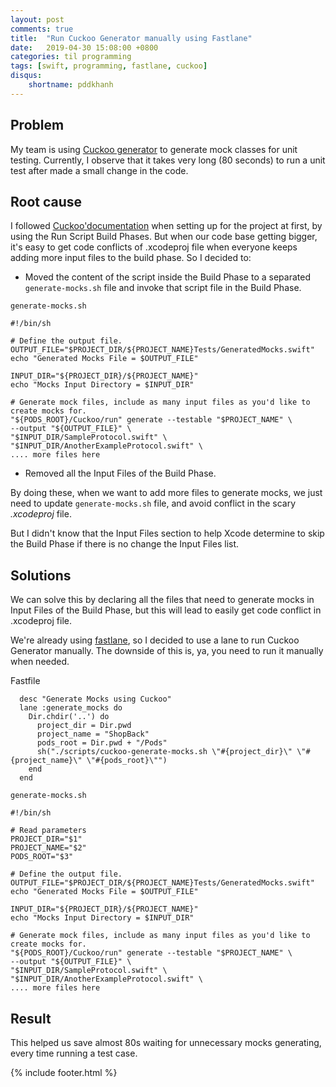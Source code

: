 ```yaml
---
layout: post
comments: true
title:  "Run Cuckoo Generator manually using Fastlane"
date:   2019-04-30 15:08:00 +0800
categories: til programming
tags: [swift, programming, fastlane, cuckoo]
disqus:
    shortname: pddkhanh
---
```

## Problem
My team is using [Cuckoo generator](https://github.com/Brightify/Cuckoo) to generate mock classes for unit testing. Currently, I observe that it takes very long (80 seconds) to run a unit test after made a small change in the code.

## Root cause
I followed [Cuckoo'documentation](https://github.com/Brightify/Cuckoo#1-installation) when setting up for the project at first, by using the Run Script Build Phases. But when our code base getting bigger, it's easy to get code conflicts of .xcodeproj file when everyone keeps adding more input files to the build phase. So I decided to:
- Moved the content of the script inside the Build Phase to a separated `generate-mocks.sh` file and invoke that script file in the Build Phase. 

`generate-mocks.sh`
```
#!/bin/sh

# Define the output file. 
OUTPUT_FILE="$PROJECT_DIR/${PROJECT_NAME}Tests/GeneratedMocks.swift"
echo "Generated Mocks File = $OUTPUT_FILE"

INPUT_DIR="${PROJECT_DIR}/${PROJECT_NAME}"
echo "Mocks Input Directory = $INPUT_DIR"

# Generate mock files, include as many input files as you'd like to create mocks for.
"${PODS_ROOT}/Cuckoo/run" generate --testable "$PROJECT_NAME" \
--output "${OUTPUT_FILE}" \
"$INPUT_DIR/SampleProtocol.swift" \
"$INPUT_DIR/AnotherExampleProtocol.swift" \
.... more files here
```

- Removed all the Input Files of the Build Phase. 
  
By doing these, when we want to add more files to generate mocks, we just need to update `generate-mocks.sh` file, and avoid conflict in the scary *.xcodeproj* file.

But I didn't know that the Input Files section to help Xcode determine to skip the Build Phase if there is no change the Input Files list.

## Solutions
We can solve this by declaring all the files that need to generate mocks in Input Files of the Build Phase, but this will lead to easily get code conflict in .xcodeproj file.

We're already using [fastlane](https://fastlane.tools/), so I decided to use a lane to run Cuckoo Generator manually. The downside of this is, ya, you need to run it manually when needed.

Fastfile
```  
  desc "Generate Mocks using Cuckoo"
  lane :generate_mocks do 
    Dir.chdir('..') do
      project_dir = Dir.pwd
      project_name = "ShopBack"
      pods_root = Dir.pwd + "/Pods"
      sh("./scripts/cuckoo-generate-mocks.sh \"#{project_dir}\" \"#{project_name}\" \"#{pods_root}\"")
    end
  end
```

`generate-mocks.sh`
```
#!/bin/sh

# Read parameters
PROJECT_DIR="$1"
PROJECT_NAME="$2"
PODS_ROOT="$3"

# Define the output file. 
OUTPUT_FILE="$PROJECT_DIR/${PROJECT_NAME}Tests/GeneratedMocks.swift"
echo "Generated Mocks File = $OUTPUT_FILE"

INPUT_DIR="${PROJECT_DIR}/${PROJECT_NAME}"
echo "Mocks Input Directory = $INPUT_DIR"

# Generate mock files, include as many input files as you'd like to create mocks for.
"${PODS_ROOT}/Cuckoo/run" generate --testable "$PROJECT_NAME" \
--output "${OUTPUT_FILE}" \
"$INPUT_DIR/SampleProtocol.swift" \
"$INPUT_DIR/AnotherExampleProtocol.swift" \
.... more files here
```

## Result
This helped us save almost 80s waiting for unnecessary mocks generating, every time running a test case.

{% include footer.html %}